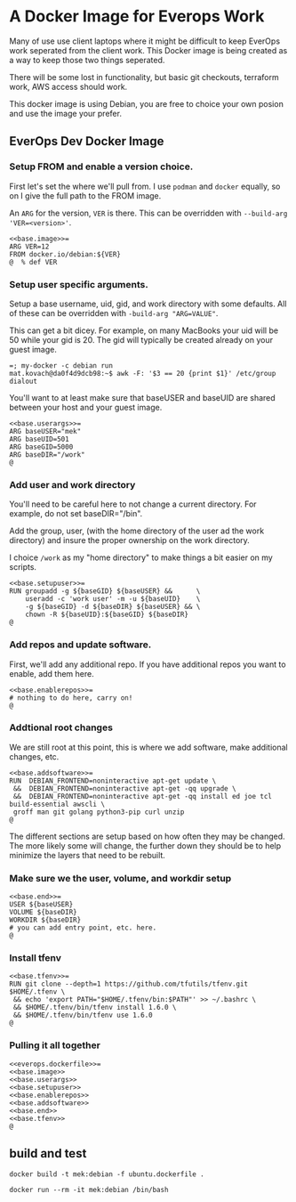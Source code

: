 # A Docker Image for Everops Work

Many of use use client laptops where it might be difficult to 
keep EverOps work seperated from the client work. This Docker 
image is being created as a way to keep those two things seperated. 

There will be some lost in functionality, but basic git checkouts, 
terraform work, AWS access should work.

This docker image is using Debian, you are free to choice your 
own posion and use the image your prefer.

## EverOps Dev Docker Image

### Setup FROM and enable a version choice.

First let's set the where we'll pull from. I use `podman` and `docker` 
equally,  so on I give the full path to the FROM image.

An `ARG` for the version, `VER` is there. This can be overridden 
with `--build-arg 'VER=<version>'`.

```
<<base.image>>=
ARG VER=12
FROM docker.io/debian:${VER}
@  % def VER
```

### Setup user specific arguments.

Setup a base username, uid, gid, and work directory with some 
defaults. All of these can be overridden with `-build-arg "ARG=VALUE"`.

This can get a bit dicey. For example, on many MacBooks your uid
will be 50 while your gid is 20. The gid will typically be created 
already on your guest image. 

```
=; my-docker -c debian run
mat.kovach@da0f4d9dcb98:~$ awk -F: '$3 == 20 {print $1}' /etc/group
dialout
```

You'll want to at least make sure that baseUSER and baseUID are shared
between your host and your guest image.

```
<<base.userargs>>=
ARG baseUSER="mek"
ARG baseUID=501
ARG baseGID=5000
ARG baseDIR="/work"
@
```

### Add user and work directory

You'll need to be careful here to not change a current directory. 
For example, do not set baseDIR="/bin". 

Add the group, user, (with the home directory of the user ad the 
work directory) and insure the proper ownership on the work directory.

I choice `/work` as my "home directory" to make things a bit easier
on my scripts.

```
<<base.setupuser>>=
RUN groupadd -g ${baseGID} ${baseUSER} &&      \
    useradd -c 'work user' -m -u ${baseUID}    \
    -g ${baseGID} -d ${baseDIR} ${baseUSER} && \ 
    chown -R ${baseUID}:${baseGID} ${baseDIR}
@
```

### Add repos and update software.

First, we'll add any additional repo. If you have additional repos 
you want to enable, add them here.

```
<<base.enablerepos>>=
# nothing to do here, carry on!
@
```

### Addtional root changes

We are still root at this point, this is where we add software, make 
additional changes, etc.

```
<<base.addsoftware>>=
RUN  DEBIAN_FRONTEND=noninteractive apt-get update \
 &&  DEBIAN_FRONTEND=noninteractive apt-get -qq upgrade \
 &&  DEBIAN_FRONTEND=noninteractive apt-get -qq install ed joe tcl build-essential awscli \
 groff man git golang python3-pip curl unzip
@ 
```

The different sections are setup based on how often they may be changed. 
The more likely some will change, the further down they should be to help 
minimize the layers that need to be rebuilt.

### Make sure we the user, volume, and workdir setup

```
<<base.end>>=
USER ${baseUSER}
VOLUME ${baseDIR}
WORKDIR ${baseDIR}
# you can add entry point, etc. here.
@
```

### Install tfenv
```
<<base.tfenv>>=
RUN git clone --depth=1 https://github.com/tfutils/tfenv.git $HOME/.tfenv \
 && echo 'export PATH="$HOME/.tfenv/bin:$PATH"' >> ~/.bashrc \
 && $HOME/.tfenv/bin/tfenv install 1.6.0 \
 && $HOME/.tfenv/bin/tfenv use 1.6.0 
@
```
### Pulling it all together

```
<<everops.dockerfile>>=
<<base.image>>
<<base.userargs>>
<<base.setupuser>>
<<base.enablerepos>>
<<base.addsoftware>>
<<base.end>>
<<base.tfenv>>
@
```

## build and test

`docker build -t mek:debian -f ubuntu.dockerfile .`

`docker run --rm -it mek:debian /bin/bash`

